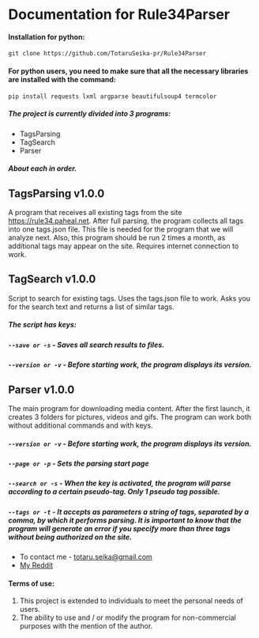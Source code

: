 # Documentation for Rule34Parser

#### Installation for python:
`git clone https://github.com/TotaruSeika-pr/Rule34Parser`

#### For python users, you need to make sure that all the necessary libraries are installed with the command:
`pip install requests lxml argparse beautifulsoup4 termcolor`

##### The project is currently divided into 3 programs:

+ TagsParsing
+ TagSearch
+ Parser

##### About each in order.

## TagsParsing v1.0.0

A program that receives all existing tags from the site https://rule34.paheal.net. After full parsing, the program collects all tags into one tags.json file. This file is needed for the program that we will analyze next.
Also, this program should be run 2 times a month, as additional tags may appear on the site. Requires internet connection to work.

## TagSearch v1.0.0

Script to search for existing tags. Uses the tags.json file to work. Asks you for the search text and returns a list of similar tags.

##### The script has keys:

##### `--save or -s` - Saves all search results to files.

##### `--version or -v` - Before starting work, the program displays its version.

## Parser v1.0.0
The main program for downloading media content. After the first launch, it creates 3 folders for pictures, videos and gifs. The program can work both without additional commands and with keys.

##### `--version or -v` - Before starting work, the program displays its version.

##### `--page or -p` - Sets the parsing start page

##### `--search or -s` - When the key is activated, the program will parse according to a certain pseudo-tag. Only 1 pseudo tag possible.

##### `--tags or -t` - It accepts as parameters a string of tags, separated by a comma, by which it performs parsing. It is important to know that the program will generate an error if you specify more than three tags without being authorized on the site.

+ To contact me - totaru.seika@gmail.com
+ [My Reddit](https://www.reddit.com/user/Totaru_Seika)

#### Terms of use:
1) This project is extended to individuals to meet the personal needs of users.
2) The ability to use and / or modify the program for non-commercial purposes with the mention of the author.

